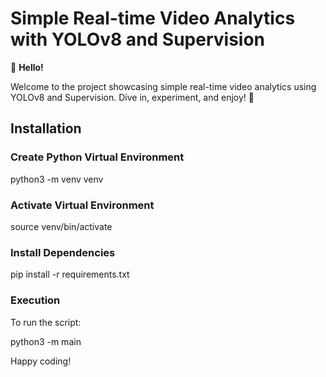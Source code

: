 # Simple Real-time Video Analytics with YOLOv8 and Supervision

👋 **Hello!**

Welcome to the project showcasing simple real-time video analytics using YOLOv8 and Supervision. Dive in, experiment, and enjoy! 🤪

## Installation

### Create Python Virtual Environment

python3 -m venv venv

### Activate Virtual Environment


source venv/bin/activate

### Install Dependencies

pip install -r requirements.txt

### Execution

To run the script:


python3 -m main

Happy coding!

